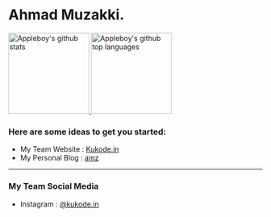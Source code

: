 
# Ahmad Muzakki. 

<a href="https://github.com/appleboy">
  <img height="160em" src="https://github-readme-stats.vercel.app/api?username=amuzakki&show_icons=true&theme=algolia&count_private=true" alt="Appleboy's github stats" />
  <img height="160em" src="https://github-readme-stats.vercel.app/api/top-langs/?username=amuzakki&theme=algolia&layout=compact" alt="Appleboy's github top languages" />
</a>
<br/>

<!-- <img src="https://github-readme-stats.vercel.app/api?username=amuzakki&show_icons=true&hide_border=true&include_all_commits=true&theme=algolia" alt="Stats" width="440" align="right">-->


### Here are some ideas to get you started:

- My Team Website : [Kukode.in](https://kukode.in)
- My Personal Blog : [amz](https://amz.my.id)

<hr>

### My Team Social Media

- Instagram : [@kukode.in](https://www.instagram.com/kukode.in)
